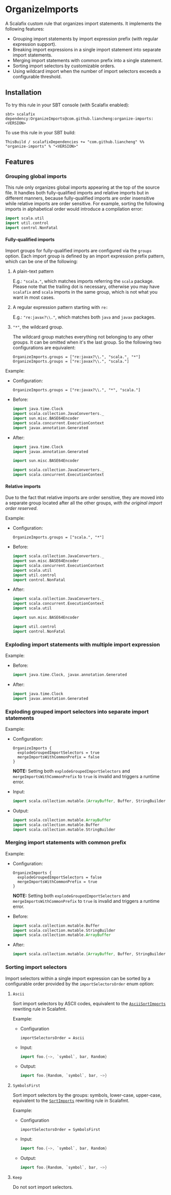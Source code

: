 # OrganizeImports

A Scalafix custom rule that organizes import statements. It implements the following features:

- Grouping import statements by import expression prefix (with regular expression support).
- Breaking import expressions in a single import statement into separate import statements.
- Merging import statements with common prefix into a single statement.
- Sorting import selectors by customizable orders.
- Using wildcard import when the number of import selectors exceeds a configurable threshold.

## Installation

To try this rule in your SBT console (with Scalafix enabled):

```
sbt> scalafix dependency:OrganizeImports@com.github.liancheng:organize-imports:<VERSION>
```

To use this rule in your SBT build:

```
ThisBuild / scalafixDependencies += "com.github.liancheng" %% "organize-imports" % "<VERSION>"
```

## Features

### Grouping global imports

This rule only organizes global imports appearing at the top of the source file. It handles both fully-qualified imports and relative imports but in different manners, because fully-qualified imports are order insensitive while relative imports are order sensitive. For example, sorting the following imports in alphabetical order would introduce a compilation error:

```scala
import scala.util
import util.control
import control.NonFatal
```

#### Fully-qualified imports

Import groups for fully-qualified imports are configured via the `groups` option. Each import group is defined by an import expression prefix pattern, which can be one of the following:

1.  A plain-text pattern

    E.g.: `"scala."`, which matches imports referring the `scala` package. Please note that the trailing dot is necessary, otherwise you may have `scalafix` and `scala` imports in the same group, which is not what you want in most cases.

1.  A regular expression pattern starting with `re:`

    E.g.: `"re:javax?\\."`, which matches both `java` and `javax` packages.

1.  `"*"`, the wildcard group.

    The wildcard group matches everything not belonging to any other groups. It can be omitted when it's the last group. So the following two configurations are equivalent:

    ```hocon
    OrganizeImports.groups = ["re:javax?\\.", "scala.", "*"]
    OrganizeImports.groups = ["re:javax?\\.", "scala."]
    ```

Example:

- Configuration:

  ```hocon
  OrganizeImports.groups = ["re:javax?\\.", "*", "scala."]
  ```

- Before:

  ```scala
  import java.time.Clock
  import scala.collection.JavaConverters._
  import sun.misc.BASE64Encoder
  import scala.concurrent.ExecutionContext
  import javax.annotation.Generated
  ```

- After:

  ```scala
  import java.time.Clock
  import javax.annotation.Generated

  import sun.misc.BASE64Encoder

  import scala.collection.JavaConverters._
  import scala.concurrent.ExecutionContext
  ```

#### Relative imports

Due to the fact that relative imports are order sensitive, they are moved into a separate group located after all the other groups, _with the original import order reserved_.

Example:

- Configuration:

  ```hocon
  OrganizeImports.groups = ["scala.", "*"]
  ```

- Before:

  ```scala
  import scala.collection.JavaConverters._
  import sun.misc.BASE64Encoder
  import scala.concurrent.ExecutionContext
  import scala.util
  import util.control
  import control.NonFatal
  ```

- After:

  ```scala
  import scala.collection.JavaConverters._
  import scala.concurrent.ExecutionContext
  import scala.util

  import sun.misc.BASE64Encoder

  import util.control
  import control.NonFatal
  ```

### Exploding import statements with multiple import expression

Example:

- Before:

  ```scala
  import java.time.Clock, javax.annotation.Generated
  ```

- After:

  ```scala
  import java.time.Clock
  import javax.annotation.Generated
  ```

### Exploding grouped import selectors into separate import statements

Example:

- Configuration:

  ```hocon
  OrganizeImports {
    explodeGroupedImportSelectors = true
    mergeImportsWithCommonPrefix = false
  }
  ```

  **NOTE:** Setting both `explodeGroupedImportSelectors` and `mergeImportsWithCommonPrefix` to `true` is invalid and triggers a runtime error.

- Input:

  ```scala
  import scala.collection.mutable.{ArrayBuffer, Buffer, StringBuilder}
  ```

- Output:

  ```scala
  import scala.collection.mutable.ArrayBuffer
  import scala.collection.mutable.Buffer
  import scala.collection.mutable.StringBuilder
  ```

### Merging import statements with common prefix

Example:

- Configuration:

  ```hocon
  OrganizeImports {
    explodeGroupedImportSelectors = false
    mergeImportsWithCommonPrefix = true
  }
  ```

  **NOTE:** Setting both `explodeGroupedImportSelectors` and `mergeImportsWithCommonPrefix` to `true` is invalid and triggers a runtime error.

- Before:

  ```scala
  import scala.collection.mutable.Buffer
  import scala.collection.mutable.StringBuilder
  import scala.collection.mutable.ArrayBuffer
  ```

- After:

  ```scala
  import scala.collection.mutable.{ArrayBuffer, Buffer, StringBuilder}
  ```

### Sorting import selectors

Import selectors within a single import expression can be sorted by a configurable order provided by the `importSelectorsOrder` enum option:

1.  `Ascii`

    Sort import selectors by ASCII codes, equivalent to the [`AsciiSortImports`](https://scalameta.org/scalafmt/docs/configuration.html#asciisortimports) rewriting rule in Scalafmt.

    Example:

    - Configuration

      ```hocon
      importSelectorsOrder = Ascii
      ```

    - Input:

      ```scala
      import foo.{~>, `symbol`, bar, Random}
      ```

    - Output:

      ```scala
      import foo.{Random, `symbol`, bar, ~>}
      ```

1.  `SymbolsFirst`

    Sort import selectors by the groups: symbols, lower-case, upper-case, equivalent to the [`SortImports`](https://scalameta.org/scalafmt/docs/configuration.html#sortimports) rewriting rule in Scalafmt.

    Example:

    - Configuration

      ```hocon
      importSelectorsOrder = SymbolsFirst
      ```

    - Input:

      ```scala
      import foo.{~>, `symbol`, bar, Random}
      ```

    - Output:

      ```scala
      import foo.{Random, `symbol`, bar, ~>}
      ```
1.  `Keep`

    Do not sort import selectors.
